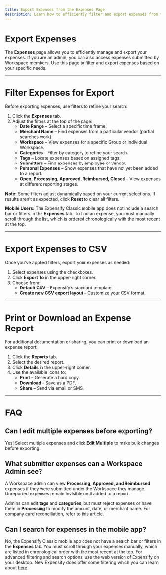 ```yaml
---
title: Export Expenses from the Expenses Page
description: Learn how to efficiently filter and export expenses from the Expenses page, with additional details for mobile users.
---
```


# Export Expenses

The **Expenses** page allows you to efficiently manage and export your expenses. If you are an admin, you can also access expenses submitted by Workspace members. Use this page to filter and export expenses based on your specific needs.

---

# Filter Expenses for Export

Before exporting expenses, use filters to refine your search:

1. Click the **Expenses** tab.
2. Adjust the filters at the top of the page:
   - **Date Range** – Select a specific time frame.
   - **Merchant Name** – Find expenses from a particular vendor (partial searches work).
   - **Workspace** – View expenses for a specific Group or Individual Workspace.
   - **Categories** – Filter by category to refine your search.
   - **Tags** – Locate expenses based on assigned tags.
   - **Submitters** – Find expenses by employee or vendor.
   - **Personal Expenses** – Show expenses that have not yet been added to a report.
   - **Open, Processing, Approved, Reimbursed, Closed** – View expenses at different reporting stages.

**Note:** Some filters adjust dynamically based on your current selections. If results aren’t as expected, click **Reset** to clear all filters.

**Mobile Users:** The Expensify Classic mobile app does not include a search bar or filters in the **Expenses** tab. To find an expense, you must manually scroll through the list, which is ordered chronologically with the most recent at the top.

---

# Export Expenses to CSV

Once you’ve applied filters, export your expenses as needed:

1. Select expenses using the checkboxes.
2. Click **Export To** in the upper-right corner.
3. Choose from:
   - **Default CSV** – Expensify’s standard template.
   - **Create new CSV export layout** – Customize your CSV format.

---

# Print or Download an Expense Report

For additional documentation or sharing, you can print or download an expense report:

1. Click the **Reports** tab.
2. Select the desired report.
3. Click **Details** in the upper-right corner.
4. Use the available icons to:
   - **Print** – Generate a hard copy.
   - **Download** – Save as a PDF.
   - **Share** – Send via email or SMS.

---

# FAQ

## Can I edit multiple expenses before exporting?

Yes! Select multiple expenses and click **Edit Multiple** to make bulk changes before exporting.

## What submitter expenses can a Workspace Admin see?

A Workspace admin can view **Processing, Approved, and Reimbursed** expenses if they were submitted under the Workspace they manage. Unreported expenses remain invisible until added to a report.

Admins can edit **tags** and **categories**, but must reject expenses or have them in **Processing** to modify the amount, date, or merchant name. For company card reconciliation, refer to [this article](https://help.expensify.com/articles/expensify-classic/bank-accounts-and-credit-cards/company-cards/Reconciliation).

## Can I search for expenses in the mobile app?

No, the Expensify Classic mobile app does not have a search bar or filters in the **Expenses** tab. You must scroll through your expenses manually, which are listed in chronological order with the most recent at the top. For advanced filtering and search options, use the web version of Expensify on your desktop. New Expensify does offer some filtering which you can learn about [here](https://help.expensify.com/articles/new-expensify/getting-started/Using-Reports-in-New-Expensify).
